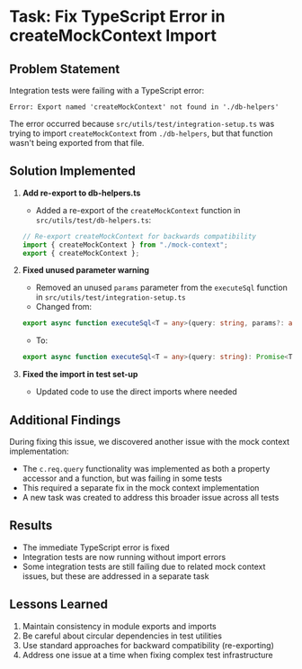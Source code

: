 # Task: Fix TypeScript Error in createMockContext Import

## Problem Statement
Integration tests were failing with a TypeScript error:
```
Error: Export named 'createMockContext' not found in './db-helpers'
```

The error occurred because `src/utils/test/integration-setup.ts` was trying to import `createMockContext` from `./db-helpers`, but that function wasn't being exported from that file.

## Solution Implemented

1. **Add re-export to db-helpers.ts**
   - Added a re-export of the `createMockContext` function in `src/utils/test/db-helpers.ts`:
   ```typescript
   // Re-export createMockContext for backwards compatibility
   import { createMockContext } from "./mock-context";
   export { createMockContext };
   ```

2. **Fixed unused parameter warning**
   - Removed an unused `params` parameter from the `executeSql` function in `src/utils/test/integration-setup.ts`
   - Changed from:
   ```typescript
   export async function executeSql<T = any>(query: string, params?: any[]): Promise<T[]> {
   ```
   - To:
   ```typescript
   export async function executeSql<T = any>(query: string): Promise<T[]> {
   ```

3. **Fixed the import in test set-up**
   - Updated code to use the direct imports where needed

## Additional Findings
During fixing this issue, we discovered another issue with the mock context implementation:
- The `c.req.query` functionality was implemented as both a property accessor and a function, but was failing in some tests
- This required a separate fix in the mock context implementation
- A new task was created to address this broader issue across all tests

## Results
- The immediate TypeScript error is fixed
- Integration tests are now running without import errors
- Some integration tests are still failing due to related mock context issues, but these are addressed in a separate task

## Lessons Learned
1. Maintain consistency in module exports and imports
2. Be careful about circular dependencies in test utilities
3. Use standard approaches for backward compatibility (re-exporting)
4. Address one issue at a time when fixing complex test infrastructure 